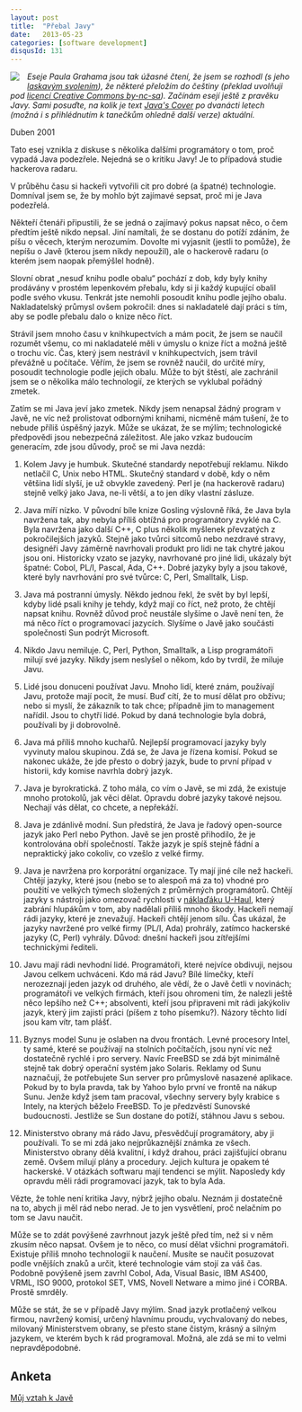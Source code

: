 ```yaml
---
layout: post
title:  "Přebal Javy"
date:   2013-05-23
categories: [software development]
disqusId: 131
---
```

<div style="float: left; margin: 0 1em 1em 0; text-align: center;"><a href="https://en.wikipedia.org/wiki/File:Java_programming_language_logo
.svg"><img src="https://upload.wikimedia.org/wikipedia/en/thumb/3/30/Java_programming_language_logo.svg/80px-Java_programming_language_logo
.svg.png" /></a></div><i>Eseje Paula Grahama jsou tak úžasné čtení, že jsem se rozhodl (s jeho <a href="http://www.paulgraham.com/gfaq.html">laskavým svolením</a>), že některé přeložím do češtiny (překlad uvolňuji pod <a href="http://creativecommons.org/licenses/by-nc-sa/3.0/cz/">licencí Creative Commons by-nc-sa</a>). Začínám esejí ještě z pravěku Javy. Sami posuďte, na kolik je text <a href="http://www.paulgraham.com/javacover.html">Java's Cover</a> po dvanácti letech (možná i s přihlédnutím k tanečkům ohledně další verze) aktuální.</i>

<div style="clear:both"></div>

Duben 2001

Tato esej vznikla z diskuse s několika dalšími programátory o tom, proč vypadá Java podezřele. Nejedná se o kritiku Javy! Je to případová studie hackerova radaru.

V průběhu času si hackeři vytvořili cit pro dobré (a špatné) technologie. Domníval jsem se, že by mohlo být zajímavé sepsat, proč mi je Java podezřelá.

Někteří čtenáři připustili, že se jedná o zajímavý pokus napsat něco, o čem předtím ještě nikdo nepsal. Jiní namítali, že se dostanu do potíží zdáním, že píšu o věcech, kterým nerozumím. Dovolte mi vyjasnit (jestli to pomůže), že nepíšu o Javě (kterou jsem nikdy nepoužil), ale o hackerově radaru (o kterém jsem naopak přemýšlel hodně).
<!--more-->

Slovní obrat „nesuď knihu podle obalu“ pochází z dob, kdy byly knihy prodávány v prostém lepenkovém přebalu, kdy si ji každý kupující obalil podle svého vkusu. Tenkrát jste nemohli posoudit knihu podle jejího obalu. Nakladatelský průmysl ovšem pokročil: dnes si nakladatelé dají práci s tím, aby se podle přebalu dalo o knize něco říct.

Strávil jsem mnoho času v knihkupectvích a mám pocit, že jsem se naučil rozumět všemu, co mi nakladatelé měli v úmyslu o knize říct a možná ještě o trochu víc. Čas, který jsem nestrávil v knihkupectvích, jsem trávil převážně u počítače. Věřím, že jsem se rovněž naučil, do určité míry, posoudit technologie podle jejich obalu. Může to být štěstí, ale zachránil jsem se o několika málo technologií, ze kterých se vyklubal pořádný zmetek.

Zatím se mi Java jeví jako zmetek. Nikdy jsem nenapsal žádný program v Javě, ne víc než prolistovat odbornými knihami, nicméně mám tušení, že to nebude příliš úspěšný jazyk. Může se ukázat, že se mýlím; technologické předpovědi jsou nebezpečná záležitost. Ale jako vzkaz budoucím generacím, zde jsou důvody, proč se mi Java nezdá:

1. Kolem Javy je humbuk. Skutečné standardy nepotřebují reklamu. Nikdo netlačil C, Unix nebo HTML. Skutečný standard v době, kdy o něm většina lidí slyší, je už obvykle zavedený. Perl je (na hackerově radaru) stejně velký jako Java, ne-li větší, a to jen díky vlastní zásluze.

2. Java míří nízko. V původní bíle knize Gosling výslovně říká, že Java byla navržena tak, aby nebyla příliš obtížná pro programátory zvyklé na C. Byla navržena jako další C++, C plus několik myšlenek převzatých z pokročilejších jazyků. Stejně jako tvůrci sitcomů nebo nezdravé stravy, designéři Javy záměrně navrhovali produkt pro lidi ne tak chytré jakou jsou oni. Historicky vzato se jazyky, navrhované pro jiné lidi, ukázaly být špatné: Cobol, PL/I, Pascal, Ada, C++. Dobré jazyky byly a jsou takové, které byly navrhování pro své tvůrce: C, Perl, Smalltalk, Lisp.

3. Java má postranní úmysly. Někdo jednou řekl, že svět by byl lepší, kdyby lidé psali knihy je tehdy, když mají co říct, než proto, že chtějí napsat knihu. Rovněž důvod proč neustále slyšíme o Javě není ten, že má něco říct o programovací jazycích. Slyšíme o Javě jako součásti společnosti Sun podrýt Microsoft.

4. Nikdo Javu nemiluje. C, Perl, Python, Smalltalk, a Lisp programátoři milují své jazyky. Nikdy jsem neslyšel o někom, kdo by tvrdil, že miluje Javu. 

5. Lidé jsou donuceni používat Javu. Mnoho lidí, které znám, používají Javu, protože mají pocit, že musí. Buď cítí, že to musí dělat pro obživu; nebo si myslí, že zákazník to tak chce; případně jim to management nařídil. Jsou to chytří lidé. Pokud by daná technologie byla dobrá, používali by ji dobrovolně.

6. Java má příliš mnoho kuchařů. Nejlepší programovací jazyky byly vyvinuty malou skupinou. Zdá se, že Java je řízena komisí. Pokud se nakonec ukáže, že jde přesto o dobrý jazyk, bude to první případ v historii, kdy komise navrhla dobrý jazyk. 

7. Java je byrokratická. Z toho mála, co vím o Javě, se mi zdá, že existuje mnoho protokolů, jak věci dělat. Opravdu dobré jazyky takové nejsou. Nechají vás dělat, co chcete, a nepřekáží.

8. Java je zdánlivě modní. Sun předstírá, že Java je řadový open-source jazyk jako Perl nebo Python. Javě se jen prostě přihodilo, že je kontrolována obří společností. Takže jazyk je spíš stejně fádní a nepraktický jako cokoliv, co vzešlo z velké firmy.

9. Java je navržena pro korporátní organizace. Ty mají jiné cíle než hackeři. Chtějí jazyky, které jsou (nebo se to alespoň má za to) vhodné pro použití ve velkých týmech složených z průměrných programátorů. Chtějí jazyky s nástroji jako omezovač rychlosti v <a href="http://en.wikipedia.org/wiki/U-Haul">náklaďáku U-Haul</a>, který zabrání hlupákům v tom, aby nadělali příliš mnoho škody. Hackeři nemají rádi jazyky, které je znevažují. Hackeři chtějí jenom sílu. Čas ukázal, že jazyky navržené pro velké firmy (PL/I, Ada) prohrály, zatímco hackerské jazyky (C, Perl) vyhrály. Důvod: dnešní hackeři jsou zítřejšími technickými řediteli.

10. Javu mají rádi nevhodní lidé. Programátoři, které nejvíce obdivuji, nejsou Javou celkem uchváceni. Kdo má rád Javu? Bílé límečky, kteří nerozeznají jeden jazyk od druhého, ale vědí, že o Javě četli v novinách; programátoři ve velkých firmách, kteří jsou ohromeni tím, že nalezli ještě něco lepšího než C++; absolventi, kteří jsou připraveni mít rádi jakýkoliv jazyk, který jim zajistí práci (píšem z toho písemku?). Názory těchto lidí jsou kam vítr, tam plášť.

11. Byznys model Sunu je oslaben na dvou frontách. Levné procesory Intel, ty samé, které se používají na stolních počítačích, jsou nyní víc než dostatečně rychlé i pro servery. Navíc FreeBSD se zdá být minimálně stejně tak dobrý operační systém jako Solaris. Reklamy od Sunu naznačují, že potřebujete Sun server pro průmyslově nasazené aplikace. Pokud by to byla pravda, tak by Yahoo bylo první ve frontě na nákup Sunu. Jenže když jsem tam pracoval, všechny servery byly krabice s Intely, na kterých běželo FreeBSD. To je předzvěstí Sunovské budoucnosti. Jestliže se Sun dostane do potíží, stáhnou Javu s sebou.

12. Ministerstvo obrany má rádo Javu, přesvědčují programátory, aby ji používali. To se mi zdá jako nejprůkaznější známka ze všech. Ministerstvo obrany dělá kvalitní, i když drahou, práci zajišťující obranu země. Ovšem milují plány a procedury. Jejich kultura je opakem té hackerské. V otázkách softwaru mají tendenci se mýlit. Naposledy kdy opravdu měli rádi programovací jazyk, tak to byla Ada.

Vězte, že tohle není kritika Javy, nýbrž jejího obalu. Neznám ji dostatečně na to, abych ji měl rád nebo nerad. Je to jen vysvětlení, proč nelačním po tom se Javu naučit.

Může se to zdát povýšené zavrhnout jazyk ještě před tím, než si v něm zkusím něco napsat. Ovšem je to něco, co musí dělat všichni programátoři. Existuje příliš mnoho technologií k naučení. Musíte se naučit posuzovat podle vnějších znaků a určit, které technologie vám stojí za váš čas. Podobně povýšeně jsem zavrhl Cobol, Ada, Visual Basic, IBM AS400, VRML, ISO 9000, protokol SET, VMS, Novell Netware a mimo jiné i CORBA. Prostě smrděly.

Může se stát, že se v případě Javy mýlím. Snad jazyk protlačený velkou firmou, navržený komisí, určený hlavnímu proudu, vychvalovaný do nebes, milovaný Ministerstvem obrany, se přesto stane čistým, krásný a silným jazykem, ve kterém bych k rád programoval. Možná, ale zdá se mi to velmi nepravděpodobné.

Anketa
------

<script type="text/javascript" charset="utf-8" src="https://static.polldaddy.com/p/7125237.js"></script>
<noscript><a href="http://polldaddy.com/poll/7125237/">Můj vztah k Javě</a></noscript>